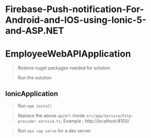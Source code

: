# Firebase-Push-notification-For-Android-and-IOS-using-Ionic-5-and-ASP.NET

# EmployeeWebAPIApplication

  > Restore nuget packages needed for solution
  
  > Run the solution
## IonicApplication

  > Run `npm install`
  
  > Replace the above `apiUrl` inside `src/app/Service/http-provider.service.ts`. Example : http://localhost:8100/
  
  > Run `npx cap serve` for a dev server